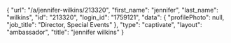 {
    "url": "\/a\/jennifer-wilkins\/213320",
    "first_name": "jennifer",
    "last_name": "wilkins",
    "id": "213320",
    "login_id": "1759121",
    "data": {
        "profilePhoto": null,
        "job_title": "Director, Special Events"
    },
    "type": "captivate",
    "layout": "ambassador",
    "title": "jennifer wilkins"
}